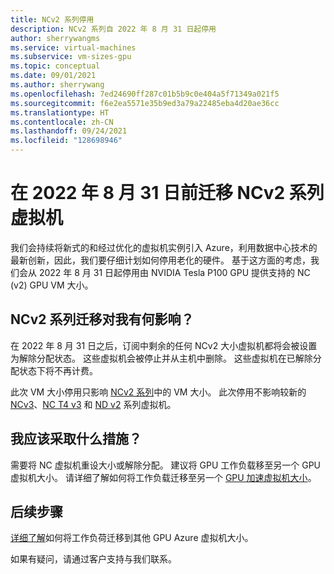 ```yaml
---
title: NCv2 系列停用
description: NCv2 系列自 2022 年 8 月 31 日起停用
author: sherrywangms
ms.service: virtual-machines
ms.subservice: vm-sizes-gpu
ms.topic: conceptual
ms.date: 09/01/2021
ms.author: sherrywang
ms.openlocfilehash: 7ed24690ff287c01b5b9c0e404a5f71349a021f5
ms.sourcegitcommit: f6e2ea5571e35b9ed3a79a22485eba4d20ae36cc
ms.translationtype: HT
ms.contentlocale: zh-CN
ms.lasthandoff: 09/24/2021
ms.locfileid: "128698946"
---
```

# <a name="migrate-your-ncv2-series-virtual-machines-by-august-31-2022"></a>在 2022 年 8 月 31 日前迁移 NCv2 系列虚拟机
我们会持续将新式的和经过优化的虚拟机实例引入 Azure，利用数据中心技术的最新创新，因此，我们要仔细计划如何停用老化的硬件。 基于这方面的考虑，我们会从 2022 年 8 月 31 日起停用由 NVIDIA Tesla P100 GPU 提供支持的 NC (v2) GPU VM 大小。 

## <a name="how-does-the-ncv2-series-migration-affect-me"></a>NCv2 系列迁移对我有何影响？  

在 2022 年 8 月 31 日之后，订阅中剩余的任何 NCv2 大小虚拟机都将会被设置为解除分配状态。 这些虚拟机会被停止并从主机中删除。 这些虚拟机在已解除分配状态下将不再计费。 

此次 VM 大小停用只影响 [NCv2 系列](ncv2-series.md)中的 VM 大小。 此次停用不影响较新的 [NCv3](ncv3-series.md)、[NC T4 v3](nct4-v3-series.md) 和 [ND v2](ndv2-series.md) 系列虚拟机。 

## <a name="what-actions-should-i-take"></a>我应该采取什么措施？  
需要将 NC 虚拟机重设大小或解除分配。 建议将 GPU 工作负载移至另一个 GPU 虚拟机大小。 请详细了解如何将工作负载迁移至另一个 [GPU 加速虚拟机大小](sizes-gpu.md)。

## <a name="next-steps"></a>后续步骤

[详细了解](n-series-migration.md)如何将工作负荷迁移到其他 GPU Azure 虚拟机大小。 

如果有疑问，请通过客户支持与我们联系。
